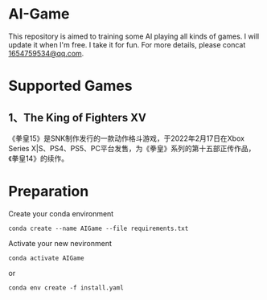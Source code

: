 # AI-Game
This repository is aimed to training some AI playing all kinds of games. I will update it when I'm free. I take it for fun. For more details, please concat 1654759534@qq.com.

# Supported Games
## 1、The King of Fighters XV
《拳皇15》是SNK制作发行的一款动作格斗游戏，于2022年2月17日在Xbox Series X|S、PS4、PS5、PC平台发售，为《拳皇》系列的第十五部正传作品，《拳皇14》的续作。

# Preparation

Create your conda environment
```
conda create --name AIGame --file requirements.txt
```
Activate your new nevironment
```
conda activate AIGame
```
or
```
conda env create -f install.yaml
```
